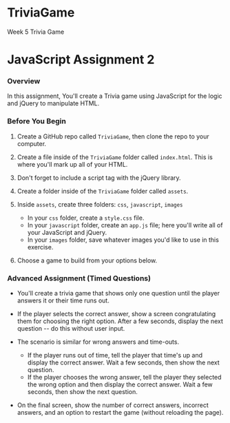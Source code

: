 # TriviaGame

Week 5 Trivia Game

# JavaScript Assignment 2

### Overview

In this assignment, You'll create a Trivia game using JavaScript for the logic and jQuery to manipulate HTML.

### Before You Begin

1.  Create a GitHub repo called `TriviaGame`, then clone the repo to your computer.

2.  Create a file inside of the `TriviaGame` folder called `index.html`. This is where you'll mark up all of your HTML.
3.  Don't forget to include a script tag with the jQuery library.

4.  Create a folder inside of the `TriviaGame` folder called `assets`.
5.  Inside `assets`, create three folders: `css`, `javascript`, `images`

    - In your `css` folder, create a `style.css` file.
    - In your `javascript` folder, create an `app.js` file; here you'll write all of your JavaScript and jQuery.
    - In your `images` folder, save whatever images you'd like to use in this exercise.

6.  Choose a game to build from your options below.

### Advanced Assignment (Timed Questions)

- You'll create a trivia game that shows only one question until the player answers it or their time runs out.

- If the player selects the correct answer, show a screen congratulating them for choosing the right option. After a few seconds, display the next question -- do this without user input.

- The scenario is similar for wrong answers and time-outs.

  - If the player runs out of time, tell the player that time's up and display the correct answer. Wait a few seconds, then show the next question.
  - If the player chooses the wrong answer, tell the player they selected the wrong option and then display the correct answer. Wait a few seconds, then show the next question.

- On the final screen, show the number of correct answers, incorrect answers, and an option to restart the game (without reloading the page).
